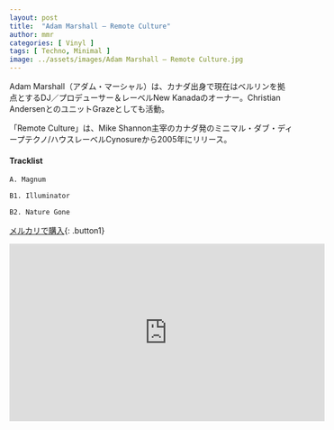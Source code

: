 ```yaml
---
layout: post
title:  "Adam Marshall – Remote Culture"
author: mmr
categories: [ Vinyl ]
tags: [ Techno, Minimal ]
image: ../assets/images/Adam Marshall – Remote Culture.jpg
---
```


Adam Marshall（アダム・マーシャル）は、カナダ出身で現在はベルリンを拠点とするDJ／プロデューサー＆レーベルNew Kanadaのオーナー。Christian AndersenとのユニットGrazeとしても活動。

「Remote Culture」は、Mike Shannon主宰のカナダ発のミニマル・ダブ・ディープテクノ/ハウスレーベルCynosureから2005年にリリース。

#### Tracklist
```md
A. Magnum

B1. Illuminator

B2. Nature Gone
```

[メルカリで購入](https://jp.mercari.com/item/m22710623242?afid=6142608987){: .button1}

<iframe width="560" height="315" src="https://www.youtube.com/embed/iNmLADC_mZ4?si=GaIhq38CEE623leA" title="YouTube video player" frameborder="0" allow="accelerometer; autoplay; clipboard-write; encrypted-media; gyroscope; picture-in-picture; web-share" referrerpolicy="strict-origin-when-cross-origin" allowfullscreen></iframe>